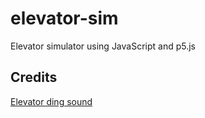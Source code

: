 # elevator-sim
Elevator simulator using JavaScript and p5.js

## Credits
[Elevator ding sound](https://freesound.org/people/tim.kahn/sounds/91926/)

